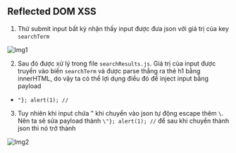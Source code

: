 ## Reflected DOM XSS

1. Thử submit input bất kỳ nhận thấy input được đưa json với giá trị của key ``searchTerm`` 

![Img1](\asset/../img/search_result.png)

2. Sau đó được xử lý trong file ``searchResults.js``. Giá trị của input được truyền vào biến ``searchTerm`` và được parse thẳng ra thẻ h1 bằng innerHTML, do vậy ta có thể lợi dụng điều đó để inject input bằng payload
- ```"}; alert(1); //```

3. Tuy nhiên khi input chứa " khi chuyển vào json tự động escape thêm ``\``. Nên ta sẽ sửa payload thành ```\"}; alert(1); //``` để sau khi chuyển thành json thì nó trở thành 

![Img2](\asset/../img/done.png)